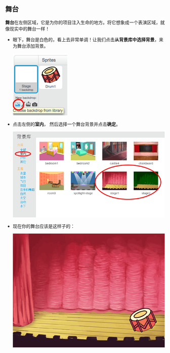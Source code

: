 ## 舞台

**舞台**在左侧区域，它是为你的项目注入生命的地方。将它想象成一个表演区域，就像现实中的舞台一样！

+ 眼下，舞台是白色的，看上去非常单调！让我们点击**从背景库中选择背景**，来为舞台添加背景。
    
    ![截屏](images/band-stage-choose.png)

+ 点击左侧的**室内**， 然后选择一个舞台背景并点击**确定**。
    
    ![截屏](images/band-backdrop.png)

+ 现在你的舞台应该是这样子的：
    
    ![截屏](images/band-stage.png)
